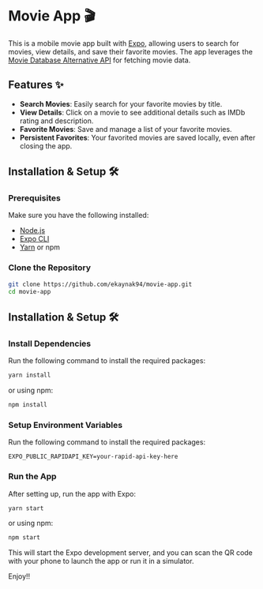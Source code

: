 # Movie App 🎬

This is a mobile movie app built with [Expo](https://expo.dev/), allowing users to search for movies, view details, and save their favorite movies. The app leverages the [Movie Database Alternative API](https://rapidapi.com/rapidapi/api/movie-database-alternative) for fetching movie data.

## Features ✨

- **Search Movies**: Easily search for your favorite movies by title.
- **View Details**: Click on a movie to see additional details such as IMDb rating and description.
- **Favorite Movies**: Save and manage a list of your favorite movies.
- **Persistent Favorites**: Your favorited movies are saved locally, even after closing the app.

## Installation & Setup 🛠️

### Prerequisites

Make sure you have the following installed:

- [Node.js](https://nodejs.org/)
- [Expo CLI](https://docs.expo.dev/get-started/installation/)
- [Yarn](https://yarnpkg.com/) or npm

### Clone the Repository

```bash
git clone https://github.com/ekaynak94/movie-app.git
cd movie-app
```

## Installation & Setup 🛠️

### Install Dependencies

Run the following command to install the required packages:

```bash
yarn install
```

or using npm:

```bash
npm install
```

### Setup Environment Variables

Run the following command to install the required packages:

```.env
EXPO_PUBLIC_RAPIDAPI_KEY=your-rapid-api-key-here
```

### Run the App

After setting up, run the app with Expo:

```bash
yarn start
```

or using npm:

```bash
npm start
```

This will start the Expo development server, and you can scan the QR code with your phone to launch the app or run it in a simulator.

Enjoy!!
